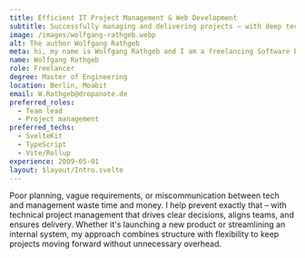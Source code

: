 ```yaml
---
title: Efficient IT Project Management & Web Development
subtitle: Successfully managing and delivering projects – with deep technical expertise
image: /images/wolfgang-rathgeb.webp
alt: The author Wolfgang Rathgeb
meta: hi, my name is Wolfgang Rathgeb and I am a freelancing Software Engineer specialising in JavaScript / TypeScript. However, my original degree was in embedded systems.
name: Wolfgang Rathgeb
role: Freelancer
degree: Master of Engineering
location: Berlin, Moabit
email: W.Rathgeb@dropanote.de
preferred_roles:
  - Team lead
  - Project management
preferred_techs:
  - SvelteKit
  - TypeScript
  - Vite/Rollup
experience: 2009-05-01
layout: $layout/Intro.svelte
---
```


Poor planning, vague requirements, or miscommunication between tech and management waste time and money. I help prevent exactly that – with technical project management that drives clear decisions, aligns teams, and ensures delivery. Whether it's launching a new product or streamlining an internal system, my approach combines structure with flexibility to keep projects moving forward without unnecessary overhead.
